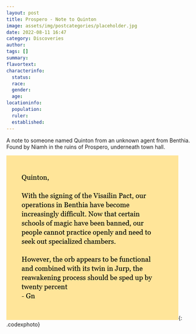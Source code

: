 ```yaml
---
layout: post
title: Prospero - Note to Quinton
image: assets/img/postcategories/placeholder.jpg
date: 2022-08-11 16:47
category: Discoveries
author: 
tags: []
summary: 
flavortext: 
characterinfo:
  status: 
  race: 
  gender: 
  age: 
locationinfo:
  population: 
  ruler: 
  established: 
---
```


A note to someone named Quinton from an unknown agent from Benthia. Found by Niamh in the ruins of Prospero, underneath town hall.

![NoteToQuinton](/assets\img\postcategories\discoveries\notetoquinton.png){: .codexphoto}